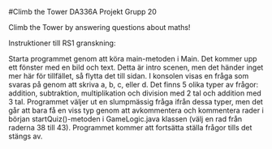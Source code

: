 #Climb the Tower DA336A Projekt Grupp 20

Climb the Tower by answering questions about maths!

Instruktioner till RS1 granskning:

Starta programmet genom att köra main-metoden i Main.
Det kommer upp ett fönster med en bild och text.
Detta är intro scenen, men det händer inget mer här för tillfället, så flytta det till sidan.
I konsolen visas en fråga som svaras på genom att skriva a, b, c, eller d.
Det finns 5 olika typer av frågor: addition, subtraktion, multiplikation och division med 2 tal och addition med 3 tal.
Programmet väljer ut en slumpmässig fråga ifrån dessa typer, men det går att bara få en viss typ genom att avkommentera 
och kommentera rader i början startQuiz()-metoden i GameLogic.java klassen (välj en rad från raderna 38 till 43).
Programmet kommer att fortsätta ställa frågor tills det stängs av.
